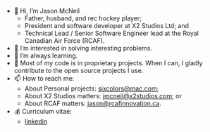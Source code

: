 - 👋 Hi, I’m Jason McNeil
  - Father, husband, and rec hockey player;
  - President and software developer at X2 Studios Ltd; and
  - Technical Lead / Senior Software Engineer lead at the Royal Canadian Air Force (RCAF).
- 👀 I’m interested in solving interesting problems.
- 🌱 I’m always learning.
- 👔 Most of my code is in proprietary projects. When I can, I gladly contribute to the open source projects I use. 
- 📫 How to reach me:
  - About Personal projects: sixcolors@mac.com;
  - About X2 Studios matters: jmcneil@x2studios.com; or
  - About RCAF matters: jason@rcafinnovation.ca.
- 💰 Curriculum vitae:
  - [linkedin](https://www.linkedin.com/in/jason-m-74353b169)
